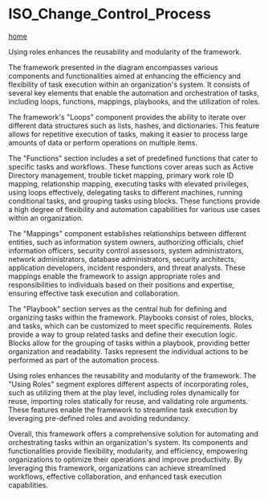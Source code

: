 # ISO_Change_Control_Process
[home](/homepage.md)


Using roles enhances the reusability and modularity of the framework.


The framework presented in the diagram encompasses various components and functionalities aimed at enhancing the efficiency and flexibility of task execution within an organization's system. It consists of several key elements that enable the automation and orchestration of tasks, including loops, functions, mappings, playbooks, and the utilization of roles.

The framework's "Loops" component provides the ability to iterate over different data structures such as lists, hashes, and dictionaries. This feature allows for repetitive execution of tasks, making it easier to process large amounts of data or perform operations on multiple items.

The "Functions" section includes a set of predefined functions that cater to specific tasks and workflows. These functions cover areas such as Active Directory management, trouble ticket mapping, primary work role ID mapping, relationship mapping, executing tasks with elevated privileges, using loops effectively, delegating tasks to different machines, running conditional tasks, and grouping tasks using blocks. These functions provide a high degree of flexibility and automation capabilities for various use cases within an organization.

The "Mappings" component establishes relationships between different entities, such as information system owners, authorizing officials, chief information officers, security control assessors, system administrators, network administrators, database administrators, security architects, application developers, incident responders, and threat analysts. These mappings enable the framework to assign appropriate roles and responsibilities to individuals based on their positions and expertise, ensuring effective task execution and collaboration.

The "Playbook" section serves as the central hub for defining and organizing tasks within the framework. Playbooks consist of roles, blocks, and tasks, which can be customized to meet specific requirements. Roles provide a way to group related tasks and define their execution logic. Blocks allow for the grouping of tasks within a playbook, providing better organization and readability. Tasks represent the individual actions to be performed as part of the automation process.

Using roles enhances the reusability and modularity of the framework. The "Using Roles" segment explores different aspects of incorporating roles, such as utilizing them at the play level, including roles dynamically for reuse, importing roles statically for reuse, and validating role arguments. These features enable the framework to streamline task execution by leveraging pre-defined roles and avoiding redundancy.

Overall, this framework offers a comprehensive solution for automating and orchestrating tasks within an organization's system. Its components and functionalities provide flexibility, modularity, and efficiency, empowering organizations to optimize their operations and improve productivity. By leveraging this framework, organizations can achieve streamlined workflows, effective collaboration, and enhanced task execution capabilities.
